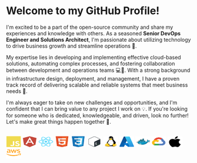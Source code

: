 # Welcome to my GitHub Profile!

I'm excited to be a part of the open-source community and share my experiences and knowledge with others. As a seasoned **Senior DevOps Engineer and Solutions Architect**, I'm passionate about utilizing technology to drive business growth and streamline operations 🚀.

My expertise lies in developing and implementing effective cloud-based solutions, automating complex processes, and fostering collaboration between development and operations teams 💻💼. With a strong background in infrastructure design, deployment, and management, I have a proven track record of delivering scalable and reliable systems that meet business needs 💪.

I'm always eager to take on new challenges and opportunities, and I'm confident that I can bring value to any project I work on 💡. If you're looking for someone who is dedicated, knowledgeable, and driven, look no further! Let's make great things happen together 🙌.


  
<div style="display: inline_block"><br>
  <img align="center" alt="levi2m-Js" height="30" width="40" src="https://raw.githubusercontent.com/devicons/devicon/master/icons/javascript/javascript-plain.svg">
  <img align="center" alt="levi2m-AS" height="30" width="40" src="https://raw.githubusercontent.com/devicons/devicon/master/icons/angularjs/angularjs-plain.svg">
  <img align="center" alt="levi2m-React" height="30" width="40" src="https://raw.githubusercontent.com/devicons/devicon/master/icons/react/react-original.svg">
  <img align="center" alt="levi2m-HTML" height="30" width="40" src="https://raw.githubusercontent.com/devicons/devicon/master/icons/html5/html5-original.svg">
  <img align="center" alt="levi2m-CSS" height="30" width="40" src="https://raw.githubusercontent.com/devicons/devicon/master/icons/css3/css3-original.svg">
  <img align="center" alt="levi2m-Bash" height="30" width="40" src="https://raw.githubusercontent.com/devicons/devicon/master/icons/bash/bash-original.svg">
  <img align="center" alt="levi2m-Linux" height="30" width="40" src="https://raw.githubusercontent.com/devicons/devicon/master/icons/linux/linux-original.svg">
  <img align="center" alt="levi2m-Azure" height="30" width="40" src="https://raw.githubusercontent.com/devicons/devicon/master/icons/azure/azure-original.svg">
  <img align="center" alt="levi2m-Docker" height="30" width="40" src="https://raw.githubusercontent.com/devicons/devicon/master/icons/docker/docker-original.svg">
  <img align="center" alt="levi2m-GCP" height="30" width="40" src="https://raw.githubusercontent.com/devicons/devicon/master/icons/googlecloud/googlecloud-original.svg">
  <img align="center" alt="levi2m-Apple" height="30" width="40" src="https://raw.githubusercontent.com/devicons/devicon/master/icons/apple/apple-original.svg">
  <img align="center" alt="levi2m-AWS" height="30" width="40" src="https://raw.githubusercontent.com/devicons/devicon/master/icons/amazonwebservices/amazonwebservices-plain-wordmark.svg">
</div>
